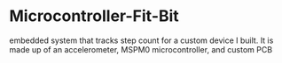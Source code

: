 # Microcontroller-Fit-Bit
embedded system that tracks step count for a custom device I built. It is made up of an accelerometer, MSPM0 microcontroller, and custom PCB
